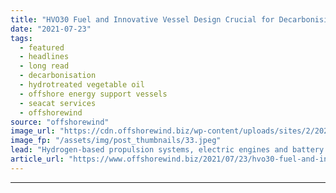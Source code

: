 ```yaml
---
title: "HVO30 Fuel and Innovative Vessel Design Crucial for Decarbonising Offshore Energy Support Vessels –  Seacat Services"
date: "2021-07-23"
tags: 
  - featured
  - headlines
  - long read
  - decarbonisation
  - hydrotreated vegetable oil
  - offshore energy support vessels
  - seacat services
  - offshorewind
source: "offshorewind"
image_url: "https://cdn.offshorewind.biz/wp-content/uploads/sites/2/2020/02/05110503/OESV-Operators-Mustnt-Wait-on-New-Technology-to-Tackle-Emissions.jpeg"
image_fp: "/assets/img/post_thumbnails/33.jpeg"
lead: "Hydrogen-based propulsion systems, electric engines and battery technologies are still years away from being"
article_url: "https://www.offshorewind.biz/2021/07/23/hvo30-fuel-and-innovative-vessel-design-crucial-for-decarbonising-offshore-energy-support-vessels-seacat-services/"
---
```


---
